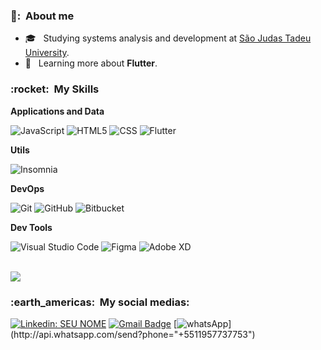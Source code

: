 
<h3> 👨: &nbsp;About me</h3>

- 🎓 &nbsp; Studying systems analysis and development at <a href="https://www.usjt.br">São Judas Tadeu University</a>.
- 🌱 &nbsp; Learning more about **Flutter**.

<h3> :rocket: &nbsp;My Skills </h3>

**Applications and Data**

  ![JavaScript](https://img.shields.io/badge/-JavaScript-333333?style=flat&logo=javascript)
  ![HTML5](https://img.shields.io/badge/-HTML5-333333?style=flat&logo=HTML5)
  ![CSS](https://img.shields.io/badge/-CSS-333333?style=flat&logo=CSS3&logoColor=1572B6)
  ![Flutter](https://img.shields.io/badge/-Flutter-333333?style=flat&logo=Flutter)

**Utils**

  ![Insomnia](https://img.shields.io/badge/-Insomnia-333333?style=flat&logo=insomnia)
  
  **DevOps**

  ![Git](https://img.shields.io/badge/-Git-333333?style=flat&logo=git)
  ![GitHub](https://img.shields.io/badge/-GitHub-333333?style=flat&logo=github)
  ![Bitbucket](https://img.shields.io/badge/-Bitbucket-333333?style=flat&logo=bitbucket)

**Dev Tools**

  ![Visual Studio Code](https://img.shields.io/badge/-Visual%20Studio%20Code-333333?style=flat&logo=visual-studio-code&logoColor=007ACC)
  ![Figma](https://img.shields.io/badge/-Figma-333333?style=flat&logo=figma&logoColor=007ACC)
  ![Adobe XD](https://img.shields.io/badge/-Adobe%20XD-333333?style=flat&logo=adobe-xd&logoColor=007ACC)

<br/>
<a href="https://github.com/jeffclaver">
  <img align="center" src="https://github-readme-stats.vercel.app/api/top-langs/?username=JeffClaver&theme=dracula&hide_langs_below=1" />
</a>

<br/>

<h3> :earth_americas: &nbsp;My social medias: </h3> 

[![Linkedin: SEU NOME](https://img.shields.io/badge/-Jefferson&nbsp;Claver-blue?style=flat-square&logo=Linkedin&logoColor=white&link=https://www.linkedin.com/in/jefferson-claver-110729168/)](https://www.linkedin.com/in/jefferson-claver-110729168/)
[![Gmail Badge](https://img.shields.io/badge/-Gmail-006bed?style=flat-square&logo=Gmail&logoColor=white&link=mailto:claverjeff19@gmail.com)](mailto:claverjeff19@gmail.com)
[![whatsApp](https://img.shields.io/badge/-WhatsApp-25d366?style=flat-square&labelColor=25d366&logo=whatsapp&logoColor=white&link=https:http://api.whatsapp.com/send?phone="+5511957737753")](http://api.whatsapp.com/send?phone="+5511957737753")
